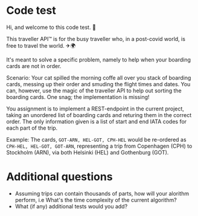# Code test

Hi, and welcome to this code test. 👋

This traveller API™ is for the busy traveller who, in a post-covid world, is free to travel the world. ✈🌍

It's meant to solve a specific problem, namely to help when your boarding cards are not in order.

Scenario: Your cat spilled the morning coffe all over you stack of boarding cards, messing up their order and smuding the flight times and dates. You can, however, use the magic of the traveller API to help out sorting the boarding cards. One snag; the implementation is missing!

You assignment is to implement a REST-endpoint in the current project, taking an unordered list of boarding cards and returing them in the correct order. The only information given is a list of start and end IATA codes for each part of the trip.

Example: The cards, ```GOT-ARN, HEL-GOT, CPH-HEL``` would be re-ordered as ```CPH-HEL, HEL-GOT, GOT-ARN```, representing a trip from Copenhagen (CPH) to Stockholm (ARN), via both Helsinki (HEL) and Gothenburg (GOT).

# Additional questions
* Assuming trips can contain thousands of parts, how will your alorithm perform, i.e What's the time complexity of the current algorithm?
* What (if any) additional tests would you add?